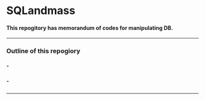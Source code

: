 # SQLandmass

#### This repogitory has memorandum of codes for manipulating DB.
- - -
### Outline of this repogiory

##### - &nbsp; 
##### - &nbsp;  &emsp;
***
